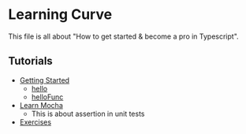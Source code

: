 # Learning Curve
This file is all about "How to get started & become a pro in Typescript".


## Tutorials
* [Getting Started](./README.md#getting-started)
	- [hello](./tuts/hello.ts)
	- [helloFunc](./tuts/helloFunc.ts)
* [Learn Mocha](./tuts/hellomocha)
	- This is about assertion in unit tests
* [Exercises](./tuts/exercises)